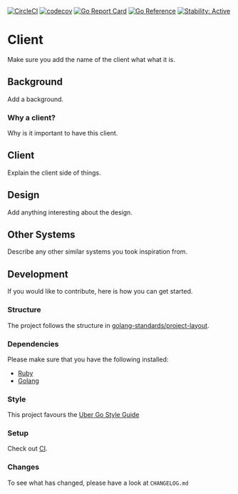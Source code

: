 [![CircleCI](https://circleci.com/gh/alexfalkowski/konfigctl.svg?style=svg)](https://circleci.com/gh/alexfalkowski/konfigctl)
[![codecov](https://codecov.io/gh/alexfalkowski/konfigctl/graph/badge.svg?token=QSRFU8VNST)](https://codecov.io/gh/alexfalkowski/konfigctl)
[![Go Report Card](https://goreportcard.com/badge/github.com/alexfalkowski/konfigctl)](https://goreportcard.com/report/github.com/alexfalkowski/konfigctl)
[![Go Reference](https://pkg.go.dev/badge/github.com/alexfalkowski/konfigctl.svg)](https://pkg.go.dev/github.com/alexfalkowski/konfigctl)
[![Stability: Active](https://masterminds.github.io/stability/active.svg)](https://masterminds.github.io/stability/active.html)


# Client

Make sure you add the name of the client what what it is.

## Background

Add a background.

### Why a client?

Why is it important to have this client.

## Client

Explain the client side of things.

## Design

Add anything interesting about the design.

## Other Systems

Describe any other similar systems you took inspiration from.

## Development

If you would like to contribute, here is how you can get started.

### Structure

The project follows the structure in [golang-standards/project-layout](https://github.com/golang-standards/project-layout).

### Dependencies

Please make sure that you have the following installed:
- [Ruby](.ruby-version)
- [Golang](go.mod)

### Style

This project favours the [Uber Go Style Guide](https://github.com/uber-go/guide/blob/master/style.md)

### Setup

Check out [CI](.circleci/config.yml).


### Changes

To see what has changed, please have a look at `CHANGELOG.md`
